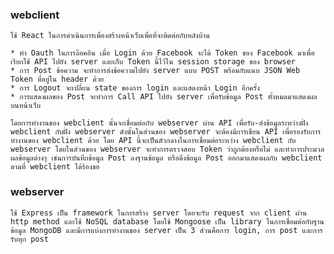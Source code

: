 ### webclient    
    
    ใช้ React ในการดำเนินการเพื่องสร้างหน้าเว็บเพื่อที่จะติดต่อกับหลังบ้าน

    * ทำ Oauth ในการล๊อคอิน เมื่อ Login ด้วย Facebook จะได้ Token ของ Facebook มาเพื่อเรียกใช้ API ไปยัง server และเก็บ Token นี้ไว้ใน session storage ของ browser
    * การ Post ข้อความ จะทำการส่งข้อความไปยัง server แบบ POST พร้อมกับแนบ JSON Web Token ที่อยู่ใน header ด้วย
    * การ Logout จะเปลี่ยน state ของการ login และแสดงหน้า Login อีกครั้ง
    * การแสดงผลของ Post จะทำการ Call API ไปยัง server เพื่อรับข้อมูล Post ทั้งหมดมาแสดงผลบนหน้าเว็บ

    โดยการทำงานของ webclient นั้นจะเชื่อมต่อกับ webserver ผ่าน API เพื่อรับ-ส่งข้อมูลระหว่างฝั่ง webclient กับฝั่ง webserver ดังนั้นในส่วนของ webserver จะต้องมีการเขียน API เพื่อรองรับการทำงานของ webclient ด้วย โดย API นี้จะเป็นตัวกลางในการเชื่อมต่อระหว่าง webclient กับ webserver โดยในส่วนของ webserver จะทำการตรวจสอบ Token ว่าถูกต้องหรือไม่ และทำการประมวลผลข้อมูลต่างๆ เช่นการบันทึกข้อมูล Post ลงฐานข้อมูล หรือดึงข้อมูล Post ออกมาแสดงผลกับ webclient ตามที่ webclient ได้ร้องขอ

### webserver

    ใช้ Express เป็น framework ในการสร้าง server โดยจะรับ request จาก client ผ่าน http method และใช้ NoSQL database โดยใช้ Mongoose เป็น library ในการเชื่อมต่อกับฐานข้อมูล MongoDB และมีการแบ่งการทำงานของ server เป็น 3 ส่วนคือการ login, การ post และการรับทุก post 